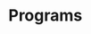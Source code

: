 # Programs




















































































































































































































